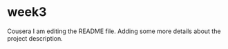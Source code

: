 
# week3
Cousera
I am editing the README file. Adding some more details about the project description.	
